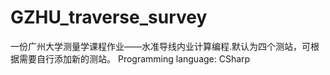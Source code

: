 # GZHU_traverse_survey

一份广州大学测量学课程作业——水准导线内业计算编程.默认为四个测站，可根据需要自行添加新的测站。
Programming language: CSharp
